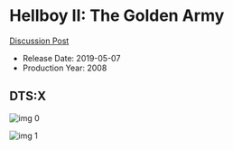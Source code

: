 # Hellboy II: The Golden Army

[Discussion Post](https://www.avsforum.com/threads/bass-eq-for-filtered-movies.2995212/post-58021942)

* Release Date: 2019-05-07
* Production Year: 2008

## DTS:X

![img 0](https://i.imgur.com/pxBiGXa.jpg)

![img 1](https://i.imgur.com/rlpZ4HF.jpg)


